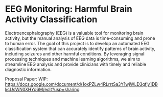 # EEG Monitoring: Harmful Brain Activity Classification

Electroencephalography (EEG) is a valuable tool for monitoring brain activity, but the manual analysis of EEG data is time-consuming and prone to human error. The goal of this project is to develop an automated EEG classification system that can accurately identify patterns of brain activity, including seizures and other harmful conditions. By leveraging signal processing techniques and machine learning algorithms, we aim to streamline EEG analysis and provide clinicians with timely and reliable diagnostic information.

Proposal Paper: WIP: https://docs.google.com/document/d/1oxPZLw4RLrrtSa3Y1wjWLD3qfly1DBkcUsWN0XHYo6M/edit?usp=sharing
